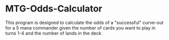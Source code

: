# MTG-Odds-Calculator
This program is designed to calculate the odds of a "successful" curve-out for a 5 mana commander given the number of cards you want to play in turns 1-4 and the number of lands in the deck
